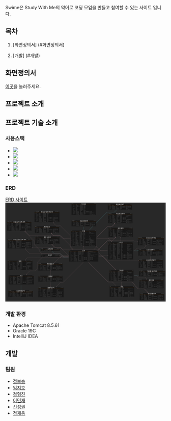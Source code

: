 Swime은 Study With Me의 약어로 코딩 모임을 만들고 참여할 수 있는 사이트 입니다.


## 목차

1. [화면정의서] (#화면정의서)
   
2. [개발] (#개발)

## 화면정의서

[이곳](./documents/story-board)을 눌러주세요.  

## 프로젝트 소개

## 프로젝트 기술 소개


### 사용스택
<!--https://simpleicons.org/?q=jquery 사용법 여기서 참고-->
* <img src="https://img.shields.io/badge/Java-007396?style=flat-square&logo=Java&logoColor=white"/></a>
* <img src="https://img.shields.io/badge/Javascript-F7DF1E?style=flat-square&logo=Javascript&logoColor=black"/></a>
* <img src="https://img.shields.io/badge/jQuery-0769Ad?style=flat-square&logo=jQuery&logoColor=white"/></a>
* <img src="https://img.shields.io/badge/HTML5-E34F26?style=flat-square&logo=HTML5&logoColor=white"/></a>
* <img src="https://img.shields.io/badge/CSS3-1572B6?style=flat-square&logo=CSS3&logoColor=white"/></a>



<!--
<img src="https://img.shields.io/badge/Oracle-F80000?style=flat-square&logo=Oracle&logoColor=White"/></a>
<img src="https://img.shields.io/badge/Spring-6DB33F?style=flat-square&logo=Spring&logoColor=White"/></a>

-->


### ERD
<a href="https://www.erdcloud.com/d/NS5kC5psb35zgBd7e">ERD 사이트</a>
<img src="/documents/img/ERD.png"/>

### 개발 환경
* Apache Tomcat 8.5.61
* Oracle 19C
* IntelliJ IDEA
## 개발

### 팀원
* <a href="https://github.com/boseung2">정보승</a>
* <a href="https://github.com/jiho527">임지호</a>
* <a href="https://github.com/tht1234551">정형진</a>
* <a href="https://github.com/toywar94">이민재</a>
* <a href="https://github.com/seonggwonshin">신성권</a>
* <a href="">정재웅</a>